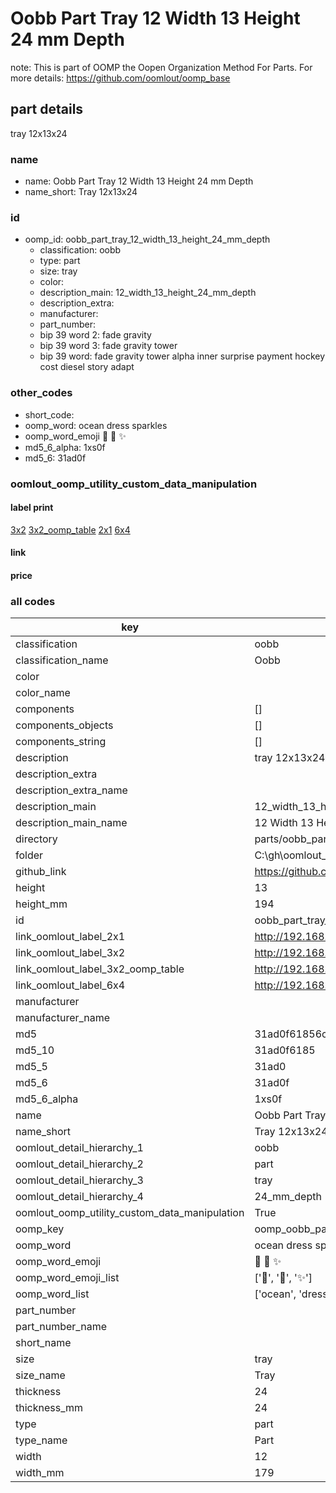 # Oobb Part Tray 12 Width 13 Height 24 mm Depth  

note: This is part of OOMP the Oopen Organization Method For Parts. For more details: https://github.com/oomlout/oomp_base

##  part details
  



tray 12x13x24



### name
* name: Oobb Part Tray 12 Width 13 Height 24 mm Depth
* name_short: Tray 12x13x24 
### id
* oomp_id: oobb_part_tray_12_width_13_height_24_mm_depth
  * classification: oobb
  * type: part
  * size: tray
  * color: 
  * description_main: 12_width_13_height_24_mm_depth
  * description_extra: 
  * manufacturer: 
  * part_number: 
  * bip 39 word 2: fade gravity
  * bip 39 word 3: fade gravity tower
  * bip 39 word: fade gravity tower alpha inner surprise payment hockey cost diesel story adapt

### other_codes
* short_code: 
* oomp_word: ocean dress sparkles
* oomp_word_emoji :ocean: :dress: :sparkles:
* md5_6_alpha: 1xs0f
* md5_6: 31ad0f






### oomlout_oomp_utility_custom_data_manipulation
#### label print
[3x2](http://192.168.1.245:1112/?label=oomp%201xs0f)
[3x2_oomp_table](http://192.168.1.108:1112/?label=oomp%201xs0f)
[2x1](http://192.168.1.242:1112/?label=oomp%201xs0f)
[6x4](http://192.168.1.55:1112/?label=oomp%201xs0f)    

#### link

                              

#### price







### all codes 
| key | value |  
| --- | --- |  
| classification | oobb |  
| classification_name | Oobb |  
| color |  |  
| color_name |  |  
| components | [] |  
| components_objects | [] |  
| components_string | [] |  
| description | tray 12x13x24 |  
| description_extra |  |  
| description_extra_name |  |  
| description_main | 12_width_13_height_24_mm_depth |  
| description_main_name | 12 Width 13 Height 24 mm Depth |  
| directory | parts/oobb_part_tray_12_width_13_height_24_mm_depth |  
| folder | C:\gh\oomlout_oobb_version_4_generated_parts\parts\oobb_part_tray_12_width_13_height_24_mm_depth |  
| github_link | https://github.com/oomlout/oomlout_oomp_part_src/tree/main/parts/oobb_part_tray_12_width_13_height_24_mm_depth |  
| height | 13 |  
| height_mm | 194 |  
| id | oobb_part_tray_12_width_13_height_24_mm_depth |  
| link_oomlout_label_2x1 | http://192.168.1.242:1112/?label=oomp%201xs0f |  
| link_oomlout_label_3x2 | http://192.168.1.245:1112/?label=oomp%201xs0f |  
| link_oomlout_label_3x2_oomp_table | http://192.168.1.108:1112/?label=oomp%201xs0f |  
| link_oomlout_label_6x4 | http://192.168.1.55:1112/?label=oomp%201xs0f |  
| manufacturer |  |  
| manufacturer_name |  |  
| md5 | 31ad0f61856c743769ba3071cc59828e |  
| md5_10 | 31ad0f6185 |  
| md5_5 | 31ad0 |  
| md5_6 | 31ad0f |  
| md5_6_alpha | 1xs0f |  
| name | Oobb Part Tray 12 Width 13 Height 24 mm Depth |  
| name_short | Tray 12x13x24  |  
| oomlout_detail_hierarchy_1 | oobb |  
| oomlout_detail_hierarchy_2 | part |  
| oomlout_detail_hierarchy_3 | tray |  
| oomlout_detail_hierarchy_4 | 24_mm_depth |  
| oomlout_oomp_utility_custom_data_manipulation | True |  
| oomp_key | oomp_oobb_part_tray_12_width_13_height_24_mm_depth |  
| oomp_word | ocean dress sparkles |  
| oomp_word_emoji | :ocean: :dress: :sparkles: |  
| oomp_word_emoji_list | [':ocean:', ':dress:', ':sparkles:'] |  
| oomp_word_list | ['ocean', 'dress', 'sparkles'] |  
| part_number |  |  
| part_number_name |  |  
| short_name |  |  
| size | tray |  
| size_name | Tray |  
| thickness | 24 |  
| thickness_mm | 24 |  
| type | part |  
| type_name | Part |  
| width | 12 |  
| width_mm | 179 |  
